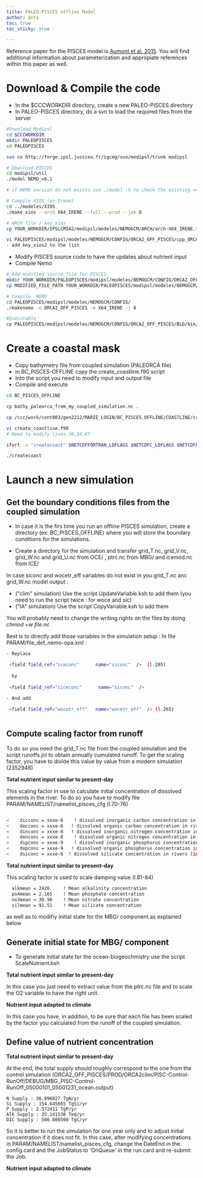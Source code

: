 ```yaml
---
title: PALEO-PISCES offline Model
author: Anta
toc: true
toc_sticky: true

---
```

Reference paper for the PISCES model is [Aumont et al. 2015](https://gmd.copernicus.org/articles/13/3011/2020/gmd-13-3011-2020.html). You will find additional information about parameterization and appropiate references within this paper as well.

# Download & Compile the code

- In the $CCCWORKDIR directory, create a new PALEO-PISCES directory
- In PALEO-PISCES directory, do a svn to load the required files from the server

```bash
#Download Modipsl
cd $CCCWORKDIR
mkdir PALEOPISCES
cd PALEOPISCES

svn co http://forge.ipsl.jussieu.fr/igcmg/svn/modipsl/trunk modipsl

# Download PISCES
cd modipsl/util
./model NEMO_v6.1

# if NEMO version do not exists use ./model -h to check the existing version

# Compile XIOS (on Irene)
cd ../modeles/XIOS
./make_xios --arch X64_IRENE --full --prod --job 8

# ARCH file / key_xios
cp YOUR_WORKDIR/IPSLCM5A2/modipsl/modeles/NEMOGCM/ARCH/arch-X64_IRENE.fcm YOUR_WORKDIR/PALEOPISCES/modipsl/modeles/NEMOGCM/ARCH/.

vi PALEOPISCES/modipsl/modeles/NEMOGCM/CONFIG/ORCA2_OFF_PISCES/cpp_ORCA2_OFF_PISCES.fcm
- add key_xios2 to the list


```

- Modify PISCES source code to have the updates about nutrient input
- Compile Nemo 

```bash
# Add modified source_file for PISCES 
mkdir YOUR_WORKDIR/PALEOPISCES/modipsl/modeles/NEMOGCM/CONFIG/ORCA2_OFF_PISCES/MY_SRC
cp MODIFIED_FILE_PATH YOUR_WORKDIR/PALEOPISCES/modipsl/modeles/NEMOGCM/CONFIG/ORCA2_OFF_PISCES/MY_SRC/.

# Compile  NEMO
cd PALEOPISCES/modipsl/modeles/NEMOGCM/CONFIG/
./makenemo -n ORCA2_OFF_PISCES -m X64_IRENE -j 8

#Executable
cp PALEOPISCES/modipsl/modeles/NEMOGCM/CONFIG/ORCA2_OFF_PISCES/BLD/bin/nemo.exe  PALEOPISCES/modipsl/bin/orca2offpisces.exe

```
# Create a coastal mask 

-	Copy bathymetry file from coupled simulation (PALEORCA file) 
-	in BC_PISCES-OFFLINE copy the create_coastline.f90 script
-	Into the script you need to modify input and output file
-	Compile and execute


```bash
cd BC_PISCES_OFFLINE

cp bathy_paleorca_from_my_coupled_simulation.nc .

cp /ccc/work/cont003/gen2212/MARIE_LOGIN/BC_PISCES_OFFLINE/COASTLINE/create_coastline.f90

vi create_coastline.f90
# Need to modify lines 30,34,67

ifort -o "createcoast" $NETCDFFORTRAN_LDFLAGS $NETCDFC_LDFLAGS $NETCDFFORTRAN_FFLAGS $NETCDFC_CFLAGS create_coastline.f90

./createcoast

```

# Launch a new simulation

## Get the boundary conditions files from the coupled simulation

- In case it is the firs time you run an offline PISCES simulation, create a directory (ex: BC_PISCES_OFFLINE) where you will store the boundary conditions for the simulations. 
 
- Create a directory for the simulation and transfer grid_T.nc, grid_V.nc, grid_W.nc and grid_U.nc from OCE/ , ptrc.nc from MBG/ and icemod.nc from ICE/

In case siconc and wocetr_eff variables do not exist in you grid_T.nc anc grid_W.nc model output :

- ("clim" simulation) Use the script UpdateVariable.ksh to add them (you need to run the script twice : for woce and sic)
- ("IA" simulation) Use the script CopyVariable.ksh to add them 

You will probably need to change the writing rights on the files by doing _chmod +w file.nc_

Best is to directly add those variables in the simulation setup :
In file PARAM/file_def_nemo-opa.xml : 
 
```bash
- Replace 

 <field field_ref="iceconc"      name="siconc"  />  (l.205)
 
  by 
  
 <field field_ref="iiceconc"      name="siconc"  />
 
- And add 

 <field field_ref="wocetr_eff"   name="wocetr_eff"  /> (l.265)
 
```
## Compute scaling factor from runoff

To do so you need the grid_T.nc file from the coupled simulation and the script runoffs.jnl to obtain annually cumulated runoff.
To get the scaling factor, you have to divide this value by value from a modern simulation (2352948)

__Total nutrient input similar to present-day__

This scaling factor in use to calculate initial concentration of dissolved elements in the river. To do so you have to modify file PARAM/NAMELIST/namelist_pisces_cfg (l.70-76)

```bash

<    dicconc = xxxe-6    ! dissolved inorganic carbon concentration in rivers (in Mmol/m3)
<    docconc = xxxe-6   ! dissolved organic carbon concentration in rivers (in Mmol/m3)
<    dinconc = xxxe-8   ! dissolved inorganic nitrogen concentration in rivers (in Mmol/m3)
<    donconc = xxxe-8    ! dissolved organic nitrogen concentration in rivers (in Mmol/m3)
<    dipconc = xxxe-9    ! dissolved inorganic phosphorus concentration in rivers (in Mmol/m3)
<    dopconc = xxxe-9   ! dissolved organic phosphorus concentration in rivers (in Mmol/m3)
<    dsiconc = xxxe-6  ! dissolved silicate concentration in rivers (in Mmol/m3)

```

__Total nutrient input similar to present-day__

This scaling factor is used to scale damping value (l.81-84)

```bash
  alkmean = 2426.    ! Mean alkalinity concentration
  po4mean = 2.165    ! Mean phosphate concentration
  no3mean = 30.90    ! Mean nitrate concentration
  silmean = 91.51    ! Mean silicate concentration
```


as well as to modifiy initial state for the MBG/ component as explained below


## Generate initial state for MBG/ component

- To generate initial state for the ocean-biogeochmistry use the script ScaleNutrient.ksh 

__Total nutrient input similar to present-day__

In this case you just need to extract value from the ptrc.nc file and to scale the O2 variable to have the right unit.

__Nutrient input adapted to climate__

In this case you have, in addition, to be sure that each file has been scaled by the factor you calculated from the runoff of the coupled simulation. 

## Define value of nutrient concentration

__Total nutrient input similar to present-day__

At the end, the total supply should roughly correspond to the one from the control simulation (ORCA2_OFF_PISCES/PROD/ORCA2clim/PISC-Control-RunOff/DEBUG/MBG_PISC-Control-RunOff_05000101_05001231_ocean.output)

```
N Supply : 36.096027 TgN/yr
Si Supply : 154.645665 TgSi/yr
P Supply : 2.572411 TgP/yr
Alk Supply : 35.141530 Teq/yr
DIC Supply : 586.800500 TgC/yr
```

So it is better to run the simulation for one year only and to adjust initial concentration if it does not fit. In this case, after modifying concentrations in PARAM/NAMELIST/namelist_pisces_cfg, change the DateEnd in the config.card and the JobStatus to 'OnQueue' in the run.card and re-submit the Job.

__Nutrient input adapted to climate__
